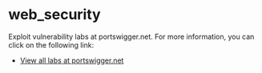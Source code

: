 # web_security
Exploit vulnerability labs at portswigger.net. For more information, you can click on the following link:

- [View all labs at portswigger.net](https://portswigger.net/web-security)
